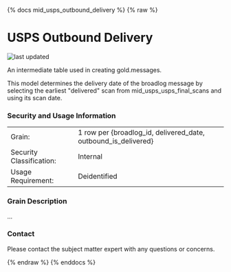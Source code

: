 {% docs mid_usps_outbound_delivery %}
{% raw %}

# USPS Outbound Delivery

![last updated](assets/update_badges/mid_usps_outbound_delivery.svg)

An intermediate table used in creating gold.messages.

This model determines the delivery date of the broadlog message by 
selecting the earliest "delivered" scan from mid_usps_usps_final_scans 
and using its scan date.


### Security and Usage Information
|     |     |
| --- | --- |
| Grain:                   | 1 row per {broadlog_id, delivered_date, outbound_is_delivered} |
| Security Classification: | Internal |
| Usage Requirement:       | Deidentified |

### Grain Description
...


### Contact
Please contact the subject matter expert with any questions or concerns.

{% endraw %}
{% enddocs %}